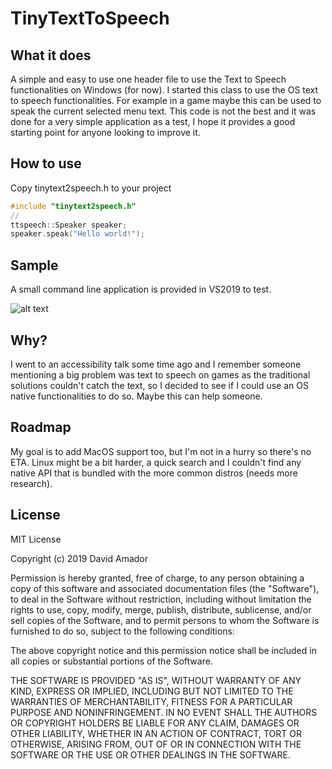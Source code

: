 # TinyTextToSpeech

## What it does

A simple and easy to use one header file to use the Text to Speech functionalities on Windows (for now). I started this class to use the OS text to speech functionalities.
For example in a game maybe this can be used to speak the current selected menu text. 
This code is not the best and it was done for a very simple application as a test, I hope it provides a good starting point for anyone looking to improve it.

## How to use

Copy tinytext2speech.h to your project
```cpp 
#include "tinytext2speech.h"
//
ttspeech::Speaker speaker;
speaker.speak("Hello world!");
````

## Sample
A small command line application is provided in VS2019 to test.

![alt text](https://github.com/DJLink/TinyTextToSpeech/raw/master/sample.png "Testing")


## Why?

I went to an accessibility talk some time ago and I remember someone mentioning a big problem was text to speech on games as the traditional solutions couldn't catch the text, so I decided to see if I could use an OS native functionalities to do so. Maybe this can help someone.

## Roadmap
My goal is to add MacOS support too, but I'm not in a hurry so there's no ETA. Linux might be a bit harder, a quick search and I couldn't find any native API that is bundled with the more common distros (needs more research).


## License
MIT License

Copyright (c) 2019 David Amador

Permission is hereby granted, free of charge, to any person obtaining a copy
of this software and associated documentation files (the "Software"), to deal
in the Software without restriction, including without limitation the rights
to use, copy, modify, merge, publish, distribute, sublicense, and/or sell
copies of the Software, and to permit persons to whom the Software is
furnished to do so, subject to the following conditions:

The above copyright notice and this permission notice shall be included in all
copies or substantial portions of the Software.

THE SOFTWARE IS PROVIDED "AS IS", WITHOUT WARRANTY OF ANY KIND, EXPRESS OR
IMPLIED, INCLUDING BUT NOT LIMITED TO THE WARRANTIES OF MERCHANTABILITY,
FITNESS FOR A PARTICULAR PURPOSE AND NONINFRINGEMENT. IN NO EVENT SHALL THE
AUTHORS OR COPYRIGHT HOLDERS BE LIABLE FOR ANY CLAIM, DAMAGES OR OTHER
LIABILITY, WHETHER IN AN ACTION OF CONTRACT, TORT OR OTHERWISE, ARISING FROM,
OUT OF OR IN CONNECTION WITH THE SOFTWARE OR THE USE OR OTHER DEALINGS IN THE
SOFTWARE.
